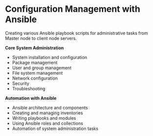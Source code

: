 # Configuration Management with Ansible

Creating various Ansible playbook scripts for administrative tasks from Master node to client node servers. 

**Core System Administration**
- System installation and configuration
- Package management
- User and group management
- File system management
- Network configuration
- Security
- Troubleshooting

**Automation with Ansible**
- Ansible architecture and components
- Creating and managing inventories
- Writing playbooks and modules
- Using Ansible roles and collections
- Automation of system administration tasks
